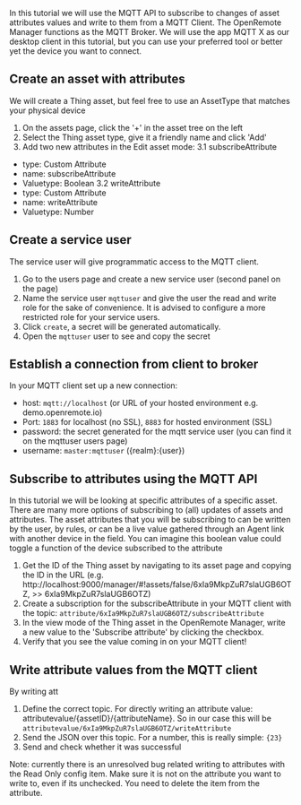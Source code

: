 In this tutorial we will use the MQTT API to subscribe to changes of asset attributes values and write to them from a MQTT Client. The OpenRemote Manager functions as the MQTT Broker. We will use the app MQTT X as our desktop client in this tutorial, but you can use your preferred tool or better yet the device you want to connect.

## Create an asset with attributes
We will create a Thing asset, but feel free to use an AssetType that matches your physical device
1. On the assets page, click the '+' in the asset tree on the left
2. Select the Thing asset type, give it a friendly name and click 'Add'
3. Add two new attributes in the Edit asset mode: 
3.1 subscribeAttribute
- type: Custom Attribute
- name: subscribeAttribute
- Valuetype: Boolean
3.2 writeAttribute
- type: Custom Attribute
- name: writeAttribute
- Valuetype: Number

## Create a service user
The service user will give programmatic access to the MQTT client.
1. Go to the users page and create a new service user (second panel on the page)
2. Name the service user `mqttuser` and give the user the read and write role for the sake of convenience. It is advised to configure a more restricted role for your service users.
3. Click `create`, a secret will be generated automatically.
4. Open the `mqttuser` user to see and copy the secret

## Establish a connection from client to broker
In your MQTT client set up a new connection:
- host: `mqtt://localhost` (or URL of your hosted environment e.g. demo.openremote.io)
- Port: `1883` for localhost (no SSL), `8883` for hosted environment (SSL)
- password: the secret generated for the mqtt service user (you can find it on the mqttuser users page)
- username: `master:mqttuser` ({realm}:{user})

## Subscribe to attributes using the MQTT API
In this tutorial we will be looking at specific attributes of a specific asset. There are many more options of subscribing to (all) updates of assets and attributes. The asset attributes that you will be subscribing to can be written by the user, by rules, or can be a live value gathered through an Agent link with another device in the field. You can imagine this boolean value could toggle a function of the device subscribed to the attribute
1. Get the ID of the Thing asset by navigating to its asset page and copying the ID in the URL (e.g. http://localhost:9000/manager/#!assets/false/6xIa9MkpZuR7slaUGB6OTZ, >> 6xIa9MkpZuR7slaUGB6OTZ)
2. Create a subscription for the subscribeAttribute in your MQTT client with the topic: `attribute/6xIa9MkpZuR7slaUGB6OTZ/subscribeAttribute` 
3. In the view mode of the Thing asset in the OpenRemote Manager, write a new value to the 'Subscribe attribute' by clicking the checkbox.
4. Verify that you see the value coming in on your MQTT client!

## Write attribute values from the MQTT client
By writing att
1. Define the correct topic. For directly writing an attribute value: attributevalue/{assetID}/{attributeName}. So in our case this will be `attributevalue/6xIa9MkpZuR7slaUGB6OTZ/writeAttribute`
2. Send the JSON over this topic. For a number, this is really simple: `{23}`
3. Send and check whether it was successful

Note: currently there is an unresolved bug related writing to attributes with the Read Only config item. Make sure it is not on the attribute you want to write to, even if its unchecked. You need to delete the item from the attribute.